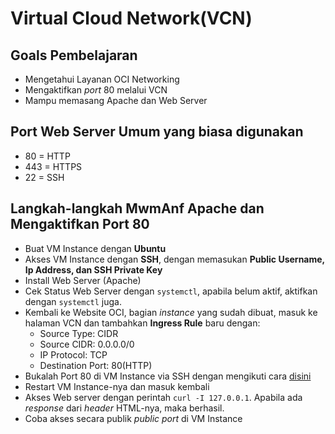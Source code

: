 # Virtual Cloud Network(VCN)

## Goals Pembelajaran
- Mengetahui Layanan OCI Networking
- Mengaktifkan *port* 80 melalui VCN
- Mampu memasang Apache dan Web Server

## Port Web Server Umum yang biasa digunakan
- 80 = HTTP
- 443 = HTTPS
- 22 = SSH

## Langkah-langkah MwmAnf Apache dan Mengaktifkan Port 80
- Buat VM Instance dengan **Ubuntu**
- Akses VM Instance dengan **SSH**, dengan memasukan **Public Username, Ip Address, dan SSH Private Key**
- Install Web Server (Apache)
- Cek Status Web Server dengan `systemctl`, apabila belum aktif, aktifkan dengan `systemctl` juga.
- Kembali ke Website OCI, bagian *instance* yang sudah dibuat, masuk ke halaman VCN dan tambahkan **Ingress Rule** baru dengan:
	- Source Type: CIDR
	- Source CIDR: 0.0.0.0/0
	- IP Protocol: TCP
	- Destination Port: 80(HTTP)
- Bukalah Port 80 di VM Instance via SSH dengan mengikuti cara [disini](https://www.cyberciti.biz/faq/how-to-open-firewall-port-on-ubuntu-linux-12-04-14-04-lts/)
- Restart VM Instance-nya dan masuk kembali
- Akses Web server dengan perintah `curl -I 127.0.0.1`. Apabila ada *response* dari *header* HTML-nya, maka berhasil.
- Coba akses secara publik *public port* di VM Instance


